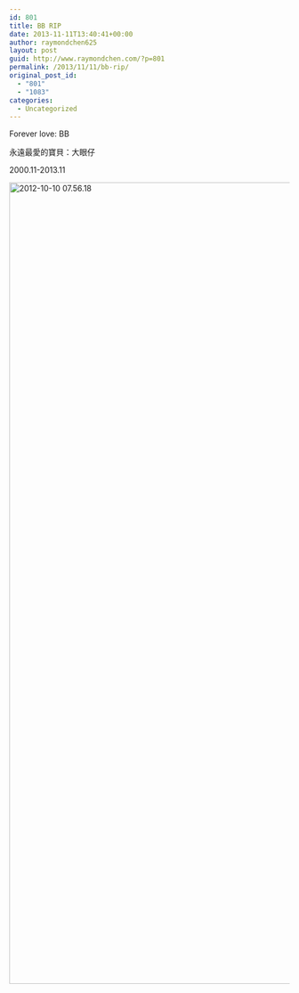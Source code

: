 ```yaml
---
id: 801
title: BB RIP
date: 2013-11-11T13:40:41+00:00
author: raymondchen625
layout: post
guid: http://www.raymondchen.com/?p=801
permalink: /2013/11/11/bb-rip/
original_post_id:
  - "801"
  - "1083"
categories:
  - Uncategorized
---
```

Forever love: BB

永遠最愛的寶貝：大眼仔

2000.11-2013.11

[<img class="alignleft size-full wp-image-802" alt="2012-10-10 07.56.18" src="http://www.raymondchen.com/wp-content/uploads/2013/11/2012-10-10-07.56.18.jpg" width="1440" height="1440" />](http://www.raymondchen.com/wp-content/uploads/2013/11/2012-10-10-07.56.18.jpg)